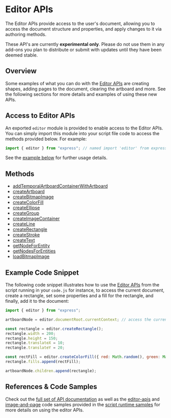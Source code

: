 # Editor APIs
The Editor APIs provide access to the user's document, allowing you to access the document structure and properties, and apply changes to it via authoring methods.

<InlineAlert slots="text" variant="warning"/>

These API's are currently **experimental only**. Please do not use them in any add-ons you plan to distribute or submit with updates until they have been deemed stable.

## Overview
Some examples of what you can do with the [Editor APIs](/express-add-on-apis/docs/api/classes/Editor) are creating shapes, adding pages to the document, clearing the artboard and more. See the following sections for more details and examples of using these new APIs. 

## Access to Editor APIs
An exported `editor` module is provided to enable access to the Editor APIs. You can simply import this module into your script file code to access the methods provided below. For example:

```js
import { editor } from "express"; // named import 'editor' from express module
```

See the [example below](#example) for further usage details.

## Methods
- <a href="/express-add-on-apis/docs/api/classes/Editor/#addTemporalArtboardContainerWithArtboard" target="_blank">addTemporalArtboardContainerWithArtboard</a>
- <a href="/express-add-on-apis/docs/api/classes/Editor/#createArtboard" target="_blank">createArtboard</a>
- <a href="/express-add-on-apis/docs/api/classes/Editor/#createBitmapImage" target="_blank">createBitmapImage</a>
- <a href="/express-add-on-apis/docs/api/classes/Editor/#createColorFill" target="_blank">createColorFill</a>
- <a href="/express-add-on-apis/docs/api/classes/Editor/#createEllipse" target="_blank">createEllipse</a>
- <a href="/express-add-on-apis/docs/api/classes/Editor/#createGroup" target="_blank">createGroup</a>
- <a href="/express-add-on-apis/docs/api/classes/Editor/#createImageContainer" target="_blank">createImageContainer</a>
- <a href="/express-add-on-apis/docs/api/classes/Editor/#createLine" target="_blank">createLine</a>
- <a href="/express-add-on-apis/docs/api/classes/Editor/#createRectangle" target="_blank">createRectangle</a>
- <a href="/express-add-on-apis/docs/api/classes/Editor/#createStroke" target="_blank">createStroke</a>
- <a href="/express-add-on-apis/docs/api/classes/Editor/#createText" target="_blank">createText</a>
- <a href="/express-add-on-apis/docs/api/classes/Editor/#getNodeForEntity" target="_blank">getNodeForEntity</a>
- <a href="/express-add-on-apis/docs/api/classes/Editor/#getNodesForEntities" target="_blank">getNodesForEntities</a>
- <a href="/express-add-on-apis/docs/api/classes/Editor/#loadBitmapImage" target="_blank">loadBitmapImage</a>

## Example Code Snippet
The following code snippet illustrates how to use the <a href="/express-add-on-apis/docs/api/classes/Editor/" target="_blank">Editor APIs</a> from the script running in your `code.js` for instance, to access the current document, create a rectangle, set some properties and a fill for the rectangle, and finally, add it to the document:

```js
import { editor } from "express";

artboardNode = editor.documentRoot.currentContext; // access the current document

const rectangle = editor.createRectangle();
rectangle.width = 200;
rectangle.height = 150;
rectangle.translateX = 10;
rectangle.translateY = 20;

const rectFill = editor.createColorFill({ red: Math.random(), green: Math.random(), blue: Math.random(), alpha: Math.random() });            
rectangle.fills.append(rectFill);

artboardNode.children.append(rectangle);
```

## References & Code Samples
Check out the [full set of API documentation](/express-add-on-apis/docs/api/classes/Editor) as well as the [editor-apis](https://github.com/AdobeDocs/express-add-on-samples/tree/main/script-runtime-samples/editor-apis) and [image-and-page](https://github.com/AdobeDocs/express-add-on-samples/tree/main/script-runtime-samples/image-and-page) code samples provided in the [script runtime samples](https://github.com/AdobeDocs/express-add-on-samples/tree/main/script-runtime-samples) for more details on using the editor APIs.


